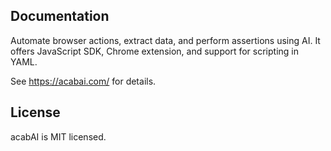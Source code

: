 ## Documentation

Automate browser actions, extract data, and perform assertions using AI. It offers JavaScript SDK, Chrome extension, and support for scripting in YAML.

See https://acabai.com/ for details.

## License

acabAI is MIT licensed.
